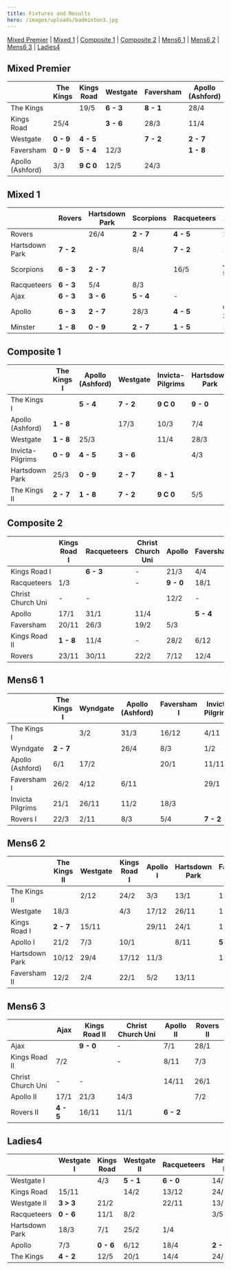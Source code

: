 ```yaml
---
title: Fixtures and Results
hero: /images/uploads/badminton3.jpg
---
```

[Mixed Premier](#mixed-premier) | [Mixed 1](#mixed-1) | [Composite 1](#composite-1) | [Composite 2](#composite-2) | [Mens6 1](#mens6-1) | [Mens6 2](#mens6-2) | [Mens6 3](#mens6-3) | [Ladies4](#ladies4)

## Mixed Premier

|                  | The Kings | Kings Road | Westgate  | Faversham | Apollo (Ashford) |
| ---------------- | --------- | ---------- | --------- | --------- | ---------------- |
| The Kings        |           | 19/5       | **6 - 3** | **8 - 1** | 28/4             |
| Kings Road       | 25/4      |            | **3 - 6** | 28/3      | 11/4             |
| Westgate         | **0 - 9** | **4 - 5**  |           | **7 - 2** | **2 - 7**        |
| Faversham        | **0 - 9** | **5 - 4**  | 12/3      |           | **1 - 8**        |
| Apollo (Ashford) | 3/3       | **9 C 0**  | 12/5      | 24/3      |                  |

## Mixed 1

|                | Rovers    | Hartsdown Park | Scorpions | Racqueteers | Ajax      | Apollo    | Minster   |
| -------------- | --------- | -------------- | --------- | ----------- | --------- | --------- | --------- |
| Rovers         |           | 26/4           | **2 - 7** | **4 - 5**   | 29/3      | **4 - 5** | **9 C 0** |
| Hartsdown Park | **7 - 2** |                | 8/4       | **7 - 2**   | 13/5      | **4 - 5** | **9 - 0** |
| Scorpions      | **6 - 3** | **2 - 7**      |           | 16/5        | **4 - 5** | **6 - 3** | **9 - 0** |
| Racqueteers    | **6 - 3** | 5/4            | 8/3       |             | \-        | 22/3      | 29/3      |
| Ajax           | **6 - 3** | **3 - 6**      | **5 - 4** | \-          |           | **6 - 3** | **7 - 2** |
| Apollo         | **6 - 3** | **2 - 7**      | 28/3      | **4 - 5**   | **6 - 3** |           | 4/4       |
| Minster        | **1 - 8** | **0 - 9**      | **2 - 7** | **1 - 5**   | 14/3      | **0 - 9** |           |

## Composite 1

|                  | The Kings I | Apollo (Ashford) | Westgate  | Invicta-Pilgrims | Hartsdown Park | The Kings II |
| ---------------- | ----------- | ---------------- | --------- | ---------------- | -------------- | ------------ |
| The Kings I      |             | **5 - 4**        | **7 - 2** | **9 C 0**        | **9 - 0**      | **9 - 0**    |
| Apollo (Ashford) | **1 - 8**   |                  | 17/3      | 10/3             | 7/4            | **5 - 4**    |
| Westgate         | **1 - 8**   | 25/3             |           | 11/4             | 28/3           | **7 - 2**    |
| Invicta-Pilgrims | **0 - 9**   | **4 - 5**        | **3 - 6** |                  | 4/3            | 8/4          |
| Hartsdown Park   | 25/3        | **0 - 9**        | **2 - 7** | **8 - 1**        |                | **1 - 8**    |
| The Kings II     | **2 - 7**   | **1 - 8**        | **7 - 2** | **9 C 0**        | 5/5            |              |

## Composite 2

|                   | Kings Road I | Racqueteers | Christ Church Uni | Apollo    | Faversham | Kings Road II | Rovers    |
| ----------------- | ------------ | ----------- | ----------------- | --------- | --------- | ------------- | --------- |
| Kings Road I      |              | **6 - 3**   | \-                | 21/3      | 4/4       | **9 - 0**     | 14/3      |
| Racqueteers       | 1/3          |             | \-                | **9 - 0** | 18/1      | **9 - 0**     | 25/1      |
| Christ Church Uni | \-           | \-          |                   | 12/2      | \-        | \-            | 11/2      |
| Apollo            | 17/1         | 31/1        | 11/4              |           | **5 - 4** | 22/11         | 28/3      |
| Faversham         | 20/11        | 26/3        | 19/2              | 5/3       |           | **5 - 4**     | 15/1      |
| Kings Road II     | **1 - 8**    | 11/4        | \-                | 28/2      | 6/12      |               | **2 - 7** |
| Rovers            | 23/11        | 30/11       | 22/2              | 7/12      | 12/4      | 1/2           |           |

## Mens6 1

|                  | The Kings I | Wyndgate | Apollo (Ashford) | Faversham I | Invicta Pilgrims | Rovers I |
| ---------------- | ----------- | -------- | ---------------- | ----------- | ---------------- | -------- |
| The Kings I      |             | 3/2      | 31/3             | 16/12       | 4/11             | 7/4      |
| Wyndgate         | **2 - 7**   |          | 26/4             | 8/3         | 1/2              | 14/12    |
| Apollo (Ashford) | 6/1         | 17/2     |                  | 20/1        | 11/11            | 27/1     |
| Faversham I      | 26/2        | 4/12     | 6/11             |             | 29/1             | 27/11    |
| Invicta Pilgrims | 21/1        | 26/11    | 11/2             | 18/3        |                  | 15/4     |
| Rovers I         | 22/3        | 2/11     | 8/3              | 5/4         | **7 - 2**        |          |

## Mens6 2

|                | The Kings II | Westgate | Kings Road I | Apollo I | Hartsdown Park | Faversham II |
| -------------- | ------------ | -------- | ------------ | -------- | -------------- | ------------ |
| The Kings II   |              | 2/12     | 24/2         | 3/3      | 13/1           | 10/3         |
| Westgate       | 18/3         |          | 4/3          | 17/12    | 26/11          | 17/1         |
| Kings Road I   | **2 - 7**    | 15/11    |              | 29/11    | 24/1           | 13/12        |
| Apollo I       | 21/2         | 7/3      | 10/1         |          | 8/11           | **5 - 4**    |
| Hartsdown Park | 10/12        | 29/4     | 17/12        | 11/3     |                | 14/1         |
| Faversham II   | 12/2         | 2/4      | 22/1         | 5/2      | 13/11          |              |

## Mens6 3

|                   | Ajax      | Kings Road II | Christ Church Uni | Apollo II | Rovers II |
| ----------------- | --------- | ------------- | ----------------- | --------- | --------- |
| Ajax              |           | **9 - 0**     | \-                | 7/1       | 28/1      |
| Kings Road II     | 7/2       |               | \-                | 8/11      | 7/3       |
| Christ Church Uni | \-        | \-            |                   | 14/11     | 26/1      |
| Apollo II         | 17/1      | 21/3          | 14/3              |           | 7/2       |
| Rovers II         | **4 - 5** | 16/11         | 11/1              | **6 - 2** |           |

## Ladies4

|                | Westgate I | Kings Road | Westgate II | Racqueteers | Hartsdown Park | Apollo | The Kings |
| -------------- | ---------- | ---------- | ----------- | ----------- | -------------- | ------ | --------- |
| Westgate I     |            | 4/3        | **5 - 1**   | **6 - 0**   | 14/1           | 17/12  | 7/1       |
| Kings Road     | 15/11      |            | 14/2        | 13/12       | 24/1           | 7/2    | 7/3       |
| Westgate II    | **3 > 3**  | 21/2       |             | 22/11       | 13/12          | 18/2   | 21/3      |
| Racqueteers    | **0 - 6**  | 11/1       | 8/2         |             | 3/5            | 9/11   | 15/3      |
| Hartsdown Park | 18/3       | 7/1        | 25/2        | 1/4         |                | 28/1   | 12/11     |
| Apollo         | 7/3        | **0 - 6**  | 6/12        | 18/4        | **2 - 4**      |        | 29/11     |
| The Kings      | **4 - 2**  | 12/5       | 20/1        | 14/4        | 24/3           | 17/3   |           |
